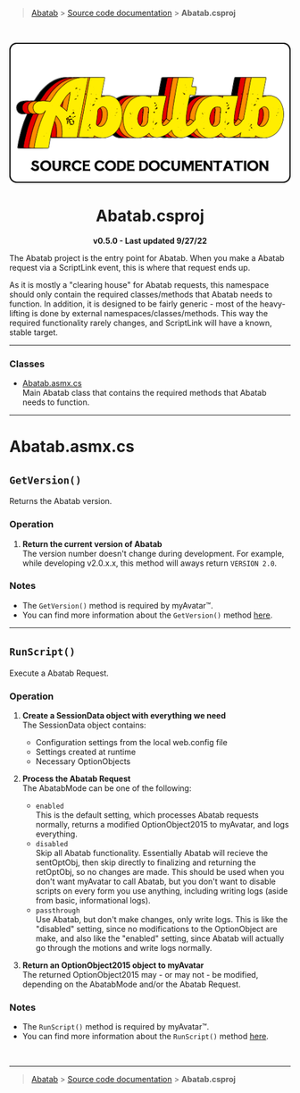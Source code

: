 
> [Abatab][AbatabRepoUrl] &gt; [Source code documentation][AbatabSrcDocHome] &gt; **Abatab.csproj**

<br>

<div align="center">

  ![SrcDocPng][SrcDocPng]

  <h1>
    Abatab.csproj
  </h1>

  **v0.5.0 - Last updated 9/27/22**

</div>

The Abatab project is the entry point for Abatab. When you make a Abatab request via a ScriptLink event, this is where that request ends up.

As it is mostly a "clearing house" for Abatab requests, this namespace should only contain the required classes/methods that Abatab needs to function. In addition, it is designed to be fairly generic - most of the heavy-lifting is done by external namespaces/classes/methods. This way the required functionality rarely changes, and ScriptLink will have a known, stable target.

***

### Classes
* [Abatab.asmx.cs](#abatabasmxcs)  
Main Abatab class that contains the required methods that Abatab needs to function.

***

# Abatab.asmx.cs

## `GetVersion()`

Returns the Abatab version.

### Operation

1. **Return the current version of Abatab**  
The version number doesn't change during development. For example, while developing v2.0.x.x, this method will aways return `VERSION 2.0`.

### Notes

* The `GetVersion()` method is required by myAvatar™.
* You can find more information about the `GetVersion()` method [here][GetVersionMethodDocumenation].

***

## `RunScript()`

Execute a Abatab Request.

### Operation

1. **Create a SessionData object with everything we need**  
The SessionData object contains:
    * Configuration settings from the local web.config file
    * Settings created at runtime
    * Necessary OptionObjects

2. **Process the Abatab Request**  
The AbatabMode can be one of the following:
    * `enabled`  
    This is the default setting, which processes Abatab requests normally, returns a modified OptionObject2015 to myAvatar, and logs everything.
    * `disabled`  
    Skip all Abatab functionality. Essentially Abatab will recieve the sentOptObj, then skip directly to finalizing and returning the retOptObj, so no changes are made. This should be used when you don't want myAvatar to call Abatab, but you don't want to disable scripts on every form you use  anything, including writing logs (aside from basic, informational logs).
    * `passthrough`  
    Use Abatab, but don't make changes, only write logs. This is like the "disabled" setting, since no modifications to the OptionObject are make, and also like the "enabled" setting, since Abatab will actually go through the motions and write logs normally.


3. **Return an OptionObject2015 object to myAvatar**  
The returned OptionObject2015 may - or may not - be modified, depending on the AbatabMode and/or the Abatab Request.

### Notes

* The `RunScript()` method is required by myAvatar™.
* You can find more information about the `RunScript()` method [here][RunScriptMethodDocumentation].

<br>

***

> [Abatab][AbatabRepoUrl] &gt; [Source code documentation][AbatabSrcDocHome] &gt; **Abatab.csproj**


<!-- REFERENCE LINKS -->

[AbatabRepoUrl]: https://github.com/spectrum-health-systems/Abatab
[SrcDocPng]: ./res/img/SrcDocPng.png
[AbatabSrcDocHome]: SrcDocHome.md
[GetVersionMethodDocumenation]: https://github.com/myAvatar-Development-Community/document-creating-a-custom-web-service#the-getversion-method
[RunScriptMethodDocumentation]: https://github.com/myAvatar-Development-Community/document-creating-a-custom-web-service#the-runscript-method
